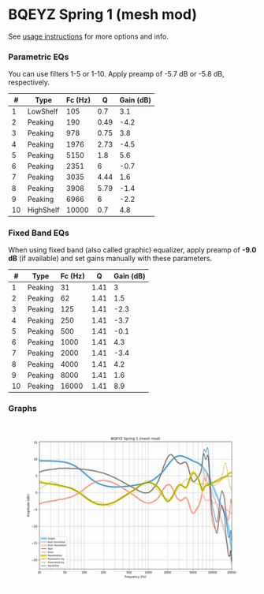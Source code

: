 # BQEYZ Spring 1 (mesh mod)
See [usage instructions](https://github.com/jaakkopasanen/AutoEq#usage) for more options and info.

### Parametric EQs
You can use filters 1-5 or 1-10. Apply preamp of -5.7 dB or -5.8 dB, respectively.

|   # | Type      |   Fc (Hz) |    Q |   Gain (dB) |
|-----|-----------|-----------|------|-------------|
|   1 | LowShelf  |       105 | 0.7  |         3.1 |
|   2 | Peaking   |       190 | 0.49 |        -4.2 |
|   3 | Peaking   |       978 | 0.75 |         3.8 |
|   4 | Peaking   |      1976 | 2.73 |        -4.5 |
|   5 | Peaking   |      5150 | 1.8  |         5.6 |
|   6 | Peaking   |      2351 | 6    |        -0.7 |
|   7 | Peaking   |      3035 | 4.44 |         1.6 |
|   8 | Peaking   |      3908 | 5.79 |        -1.4 |
|   9 | Peaking   |      6966 | 6    |        -2.2 |
|  10 | HighShelf |     10000 | 0.7  |         4.8 |

### Fixed Band EQs
When using fixed band (also called graphic) equalizer, apply preamp of **-9.0 dB** (if available) and set gains manually with these parameters.

|   # | Type    |   Fc (Hz) |    Q |   Gain (dB) |
|-----|---------|-----------|------|-------------|
|   1 | Peaking |        31 | 1.41 |         3   |
|   2 | Peaking |        62 | 1.41 |         1.5 |
|   3 | Peaking |       125 | 1.41 |        -2.3 |
|   4 | Peaking |       250 | 1.41 |        -3.7 |
|   5 | Peaking |       500 | 1.41 |        -0.1 |
|   6 | Peaking |      1000 | 1.41 |         4.3 |
|   7 | Peaking |      2000 | 1.41 |        -3.4 |
|   8 | Peaking |      4000 | 1.41 |         4.2 |
|   9 | Peaking |      8000 | 1.41 |         1.6 |
|  10 | Peaking |     16000 | 1.41 |         8.9 |

### Graphs
![](./BQEYZ%20Spring%201%20(mesh%20mod).png)
